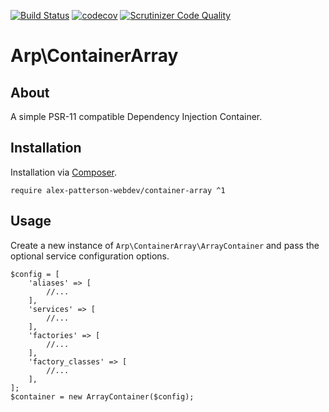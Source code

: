[![Build Status](https://travis-ci.com/alex-patterson-webdev/container-array.svg?branch=master)](https://travis-ci.com/alex-patterson-webdev/container-array)
[![codecov](https://codecov.io/gh/alex-patterson-webdev/container-array/branch/master/graph/badge.svg)](https://codecov.io/gh/alex-patterson-webdev/container-array)
[![Scrutinizer Code Quality](https://scrutinizer-ci.com/g/alex-patterson-webdev/container-array/badges/quality-score.png?b=master)](https://scrutinizer-ci.com/g/alex-patterson-webdev/container-array/?branch=master)

# Arp\ContainerArray

## About

A simple PSR-11 compatible Dependency Injection Container.
 
## Installation

Installation via [Composer](https://getcomposer.org).

    require alex-patterson-webdev/container-array ^1
 
## Usage

Create a new instance of `Arp\ContainerArray\ArrayContainer` and pass the optional service configuration options.

    $config = [
        'aliases' => [
            //...
        ],
        'services' => [
            //...
        ],
        'factories' => [
            //...
        ],
        'factory_classes' => [
            //...
        ],
    ];
    $container = new ArrayContainer($config);
